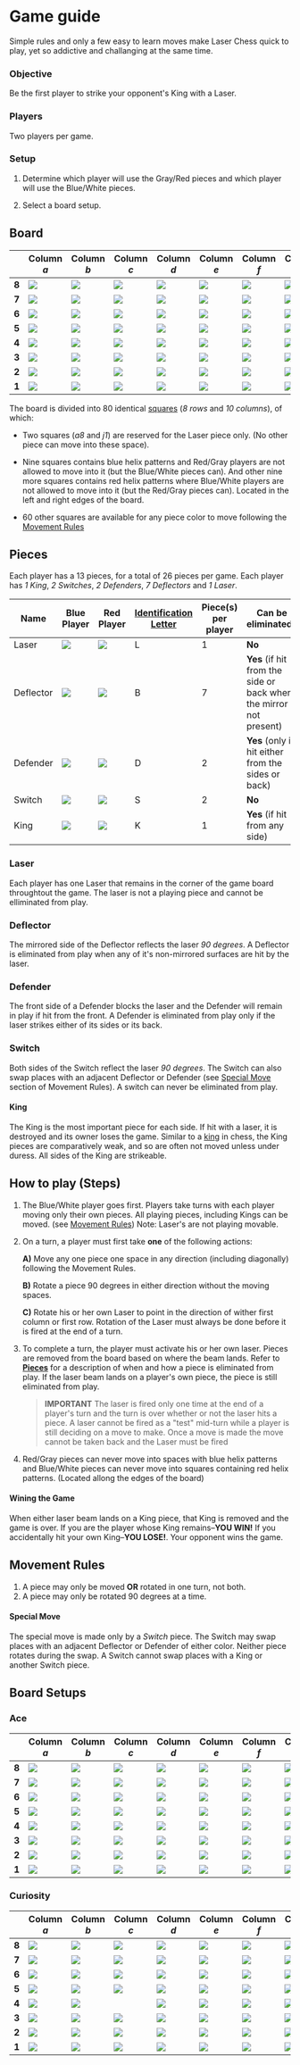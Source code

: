 # Game guide

Simple rules and only a few easy to learn moves make Laser Chess quick to play, yet so addictive and challanging at the same time.

### Objective

Be the first player to strike your opponent's King with a Laser.

### Players

Two players per game.

### Setup

1. Determine which player will use the Gray/Red pieces and which player will use the Blue/White pieces.

2. Select a board setup.

   

## Board

| | Column *a* | Column *b* | Column *c* | Column *d* | Column *e* | Column *f* | Column *g* | Column *h* | Column *i* | Column *j* |
| ----- | -------------------------------- | ---------------------------------- | ---------------------------- | ---------------------------- | ---------------------------- | ---------------------------- | ---------------------------- | ---------------------------- | -------------------------------- | ---------------------------------- |
| **8** | <img src="images/pieces/red_L_r1.png" width=""/>  | ![](images/pieces/blue_helix.png)  | ![](images/pieces/blank.png) | ![](images/pieces/blank.png) | ![](images/pieces/blank.png) | ![](images/pieces/blank.png) | ![](images/pieces/blank.png) | ![](images/pieces/blank.png) | ![](images/pieces/red_helix.png) | ![](images/pieces/blue_helix.png) |
| **7** | ![](images/pieces/red_helix.png) | ![](images/pieces/blank.png)       | ![](images/pieces/blank.png) | ![](images/pieces/blank.png) | ![](images/pieces/blank.png) | ![](images/pieces/blank.png) | ![](images/pieces/blank.png) | ![](images/pieces/blank.png) | ![](images/pieces/blank.png)     | ![](images/pieces/blue_helix.png) |
| **6** | ![](images/pieces/red_helix.png) | ![](images/pieces/blank.png)       | ![](images/pieces/blank.png) | ![](images/pieces/blank.png) | ![](images/pieces/blank.png) | ![](images/pieces/blank.png) | ![](images/pieces/blank.png) | ![](images/pieces/blank.png) | ![](images/pieces/blank.png)     | ![](images/pieces/blue_helix.png) |
| **5** | ![](images/pieces/red_helix.png) | ![](images/pieces/blank.png)       | ![](images/pieces/blank.png) | ![](images/pieces/blank.png) | ![](images/pieces/blank.png) | ![](images/pieces/blank.png) | ![](images/pieces/blank.png) | ![](images/pieces/blank.png) | ![](images/pieces/blank.png)     | ![](images/pieces/blue_helix.png) |
| **4** | ![](images/pieces/red_helix.png) | ![](images/pieces/blank.png)       | ![](images/pieces/blank.png) | ![](images/pieces/blank.png) | ![](images/pieces/blank.png) | ![](images/pieces/blank.png) | ![](images/pieces/blank.png) | ![](images/pieces/blank.png) | ![](images/pieces/blank.png)     | ![](images/pieces/blue_helix.png) |
| **3** | ![](images/pieces/red_helix.png) | ![](images/pieces/blank.png)       | ![](images/pieces/blank.png) | ![](images/pieces/blank.png) | ![](images/pieces/blank.png) | ![](images/pieces/blank.png) | ![](images/pieces/blank.png) | ![](images/pieces/blank.png) | ![](images/pieces/blank.png)     | ![](images/pieces/blue_helix.png) |
| **2** | ![](images/pieces/red_helix.png) | ![](images/pieces/blank.png)       | ![](images/pieces/blank.png) | ![](images/pieces/blank.png) | ![](images/pieces/blank.png) | ![](images/pieces/blank.png) | ![](images/pieces/blank.png) | ![](images/pieces/blank.png) | ![](images/pieces/blank.png)     | ![](images/pieces/blue_helix.png) |
| **1** | ![](images/pieces/red_helix.png) | ![](images/pieces/blue_helix.png)  | ![](images/pieces/blank.png) | ![](images/pieces/blank.png) | ![](images/pieces/blank.png) | ![](images/pieces/blank.png) | ![](images/pieces/blank.png) | ![](images/pieces/blank.png) | ![](images/pieces/red_helix.png) | ![](images/pieces/blue_L.png)      |



The board is divided into 80 identical [squares](Notation.md#Naming-the-squares) (*8 rows* and *10 columns*), of which:

- Two squares (*a8* and *j1*) are reserved for the Laser piece only. (No other piece can move into these space).

- Nine squares contains blue helix patterns and Red/Gray players are not allowed to move into it (but the Blue/White pieces can). And other nine more squares contains red helix patterns where Blue/White players are not allowed to move into it (but the Red/Gray pieces can).
  Located in the left and right edges of the board.

- 60 other squares are available for any piece color to move following the [Movement Rules](#movement-rules)

  

## Pieces

Each player has a 13 pieces, for a total of 26 pieces per game.
Each player has *1 King*, *2 Switches*, *2 Defenders*, *7 Deflectors* and *1 Laser*.

| Name      | Blue Player                   | Red Player                   | [Identification Letter](./Notation.md#Naming-the-piece) | Piece(s) per player | Can be eliminated?                                           |
| --------- | ----------------------------- | ---------------------------- | ------------------------------------------------------- | ------------------- | ------------------------------------------------------------ |
| Laser     | ![](images/pieces/blue_L.png) | ![](images/pieces/red_L.png) | L                                                       | 1                   | **No**                                                       |
| Deflector | ![](images/pieces/blue_B.png) | ![](images/pieces/red_B.png) | B                                                       | 7                   | **Yes** (if hit from the side or back where the mirror is not present) |
| Defender  | ![](images/pieces/blue_D.png) | ![](images/pieces/red_D.png) | D                                                       | 2                   | **Yes** (only if hit either from the sides or back)          |
| Switch    | ![](images/pieces/blue_S.png) | ![](images/pieces/red_S.png) | S                                                       | 2                   | **No**                                                       |
| King      | ![](images/pieces/blue_K.png) | ![](images/pieces/red_K.png) | K                                                       | 1                   | **Yes** (if hit from any side)                               |

### Laser

Each player has one Laser that remains in the corner of the game board throughtout the game. The laser is not a playing piece and cannot be elliminated from play.

### Deflector

The mirrored side of the Deflector reflects the laser *90 degrees*. 
A Deflector is eliminated from play when any of it's non-mirrored surfaces are hit by the laser.

### Defender

The front side of a Defender blocks the laser and the Defender will remain in play if hit from the front. 
A Defender is eliminated from play only if the laser strikes either of its sides or its back.

### Switch

Both sides of the Switch reflect the laser *90 degrees*. The Switch can also swap places with an adjacent Deflector or Defender (see [Special Move]() section of Movement Rules).
A switch can never be eliminated from play.

#### King

The King is the most important piece for each side. If hit with a laser, it is destroyed and its owner loses the game. Similar to a [king](https://en.wikipedia.org/wiki/King_(chess)) in chess, the King pieces are comparatively weak, and so are often not moved unless under duress.
All sides of the King are strikeable.



## How to play (Steps)

1. The Blue/White player goes first.
   Players take turns with each player moving only their own pieces. All playing pieces, including Kings can be moved. (see [Movement Rules](#movement-rules)) Note: Laser's are not playing movable.

2. On a turn, a player must first take **one** of the following actions:

   **A)** Move any one piece one space in any direction (including diagonally) following the Movement Rules.

   **B)** Rotate a piece 90 degrees in either direction without the moving spaces.

   **C)** Rotate his or her own Laser to point in the direction of wither first column or first row. Rotation of the Laser must always be done before it is fired at the end of a turn.

3. To complete a turn, the player must activate his or her own laser.
   Pieces are removed from the board based on where the beam lands. Refer to [**Pieces**](#pieces) for a description of when and how a piece is eliminated from play.
   If the laser beam lands on a player's own piece, the piece is still eliminated from play.

   > **IMPORTANT**
   > The laser is fired only one time at the end of a player's turn and the turn is over whether or not the laser hits a piece. A laser cannot be fired as a "test" mid-turn while a player is still deciding on a move to make. Once a move is made the move cannot be taken back and the Laser must be fired

4. Red/Gray pieces can never move into spaces with blue helix patterns and Blue/White pieces can never move into squares containing red helix patterns. (Located allong the edges of the board)

#### Wining the Game

When either laser beam lands on a King piece, that King is removed and the game is over. If you are the player whose King remains–**YOU WIN!**
If you accidentally hit your own King–**YOU LOSE!**. Your opponent wins the game.



## Movement Rules

1. A piece may only be moved **OR** rotated in one turn, not both.
2. A piece may only be rotated 90 degrees at a time.

#### Special Move

The special move is made only by a *Switch* piece. The Switch may swap places with an adjacent Deflector or Defender of either color. Neither piece rotates during the swap. 
A Switch cannot swap places with a King or another Switch piece.



## Board Setups

### Ace

| | Column *a* | Column *b* | Column *c* | Column *d* | Column *e* | Column *f* | Column *g* | Column *h* | Column *i* | Column *j* |
| ----- | -------------------------------- | ---------------------------------- | -------------------------------- | -------------------------------- | -------------------------------- | ------------------------------- | ------------------------------- | ------------------------------- | -------------------------------- | ---------------------------------- |
| **8** | ![](images/pieces/red_L_r1.png)  | ![](images/pieces/blue-helix.png) | ![](images/pieces/blank.png)     | ![](images/pieces/blank.png)     | ![](images/pieces/red_D_r1.png)  | ![](images/pieces/red_K.png)    | ![](images/pieces/red_D_r1.png) | ![](images/pieces/red_B_r3.png) | ![](images/pieces/red-helix.png) | ![](images/pieces/blue-helix.png) |
| **7** | ![](images/pieces/red-helix.png) | ![](images/pieces/blank.png)       | ![](images/pieces/red_B.png)     | ![](images/pieces/blank.png)     | ![](images/pieces/blank.png)     | ![](images/pieces/blank.png)    | ![](images/pieces/blank.png)    | ![](images/pieces/blank.png)    | ![](images/pieces/blank.png)     | ![](images/pieces/blue-helix.png) |
| **6** | ![](images/pieces/red-helix.png) | ![](images/pieces/blank.png)       | ![](images/pieces/blank.png)     | ![](images/pieces/blue_B_r1.png) | ![](images/pieces/blank.png)     | ![](images/pieces/blank.png)    | ![](images/pieces/blank.png)    | ![](images/pieces/blank.png)    | ![](images/pieces/blank.png)     | ![](images/pieces/blue-helix.png) |
| **5** | ![](images/pieces/red_B_r2.png)  | ![](images/pieces/blank.png)       | ![](images/pieces/blue_B.png)    | ![](images/pieces/blank.png)     | ![](images/pieces/red_S.png)     | ![](images/pieces/red_S_r1.png) | ![](images/pieces/blank.png)    | ![](images/pieces/red_B_r3.png) | ![](images/pieces/blank.png)     | ![](images/pieces/blue_B_r1.png)   |
| **4** | ![](images/pieces/red_B_r3.png)  | ![](images/pieces/blank.png)       | ![](images/pieces/blue_B_r1.png) | ![](images/pieces/blank.png)     | ![](images/pieces/blue_S_r1.png) | ![](images/pieces/blue_S.png)   | ![](images/pieces/blank.png)    | ![](images/pieces/red_B_r2.png) | ![](images/pieces/blank.png)     | ![](images/pieces/blue_B.png)      |
| **3** | ![](images/pieces/red-helix.png) | ![](images/pieces/blank.png)       | ![](images/pieces/blank.png)     | ![](images/pieces/blank.png)     | ![](images/pieces/blank.png)     | ![](images/pieces/blank.png)    | ![](images/pieces/red_B_r3.png) | ![](images/pieces/blank.png)    | ![](images/pieces/blank.png)     | ![](images/pieces/blue-helix.png) |
| **2** | ![](images/pieces/red-helix.png) | ![](images/pieces/blank.png)       | ![](images/pieces/blank.png)     | ![](images/pieces/blank.png)     | ![](images/pieces/blank.png)     | ![](images/pieces/blank.png)    | ![](images/pieces/blank.png)    | ![](images/pieces/red_B_r2.png) | ![](images/pieces/blank.png)     | ![](images/pieces/blue-helix.png) |
| **1** | ![](images/pieces/red-helix.png) | ![](images/pieces/blue-helix.png) | ![](images/pieces/blue_B_r1.png) | ![](images/pieces/blue_D.png)    | ![](images/pieces/blue_K.png)    | ![](images/pieces/blue_D.png)   | ![](images/pieces/blank.png)    | ![](images/pieces/blank.png)    | ![](images/pieces/red-helix.png) | ![](images/pieces/blue_L.png)      |

### Curiosity

| | Column *a* | Column *b* | Column *c* | Column *d* | Column *e* | Column *f* | Column *g* | Column *h* | Column *i* | Column *j* |
| ----- | -------------------------------- | ---------------------------------- | -------------------------------- | -------------------------------- | -------------------------------- | ------------------------------- | ------------------------------- | ------------------------------- | -------------------------------- | ---------------------------------- |
| **8** | ![](images/pieces/red_L_r1.png)  | ![](images/pieces/blue-helix.png) | ![](images/pieces/blank.png)     | ![](images/pieces/blank.png)     | ![](images/pieces/red_D_r1.png)  | ![](images/pieces/red_K.png)    | ![](images/pieces/red_D_r1.png) | ![](images/pieces/red_S_r1.png) | ![](images/pieces/red-helix.png) | ![](images/pieces/blue-helix.png) |
| **7** | ![](images/pieces/red-helix.png) | ![](images/pieces/blank.png)       | ![](images/pieces/blank.png)     | ![](images/pieces/blank.png)     | ![](images/pieces/blank.png)     | ![](images/pieces/blank.png)    | ![](images/pieces/blank.png)    | ![](images/pieces/blank.png)    | ![](images/pieces/blank.png)     | ![](images/pieces/blue-helix.png) |
| **6** | ![](images/pieces/red-helix.png) | ![](images/pieces/blank.png)       | ![](images/pieces/blank.png)     | ![](images/pieces/blue_B_r1.png) | ![](images/pieces/blank.png)     | ![](images/pieces/blank.png)    | ![](images/pieces/red_B_r2.png) | ![](images/pieces/blank.png)    | ![](images/pieces/blank.png)     | ![](images/pieces/blue-helix.png) |
| **5** | ![](images/pieces/red_B_r2.png)  | ![](images/pieces/blue_B.png)      | ![](images/pieces/blank.png)     | ![](images/pieces/blank.png)     | ![](images/pieces/blue_B_r3.png) | ![](images/pieces/red_S_r1.png) | ![](images/pieces/blank.png)    | ![](images/pieces/blank.png)    | ![](images/pieces/red_B_r3.png)  | ![](images/pieces/blue_B_r1.png)   |
| **4** | ![](images/pieces/red_B_r3.png)  | ![](images/pieces/blue_B_r1.png)   |                                  | ![](images/pieces/blank.png)     | ![](images/pieces/blue_S_r1.png) | ![](images/pieces/red_B_r1.png) | ![](images/pieces/blank.png)    | ![](images/pieces/blank.png)    | ![](images/pieces/red_B_r2.png)  | ![](images/pieces/blue_B.png)      |
| **3** | ![](images/pieces/red-helix.png) | ![](images/pieces/blank.png)       | ![](images/pieces/blank.png)     | ![](images/pieces/blue_B.png)    | ![](images/pieces/blank.png)     | ![](images/pieces/blank.png)    | ![](images/pieces/red_B_r3.png) | ![](images/pieces/blank.png)    | ![](images/pieces/blank.png)     | ![](images/pieces/blue-helix.png) |
| **2** | ![](images/pieces/red-helix.png) | ![](images/pieces/blank.png)       | ![](images/pieces/blank.png)     | ![](images/pieces/blank.png)     | ![](images/pieces/blank.png)     | ![](images/pieces/blank.png)    | ![](images/pieces/blank.png)    | ![](images/pieces/red_B_r2.png) | ![](images/pieces/blank.png)     | ![](images/pieces/blue-helix.png) |
| **1** | ![](images/pieces/red-helix.png) | ![](images/pieces/blue-helix.png) | ![](images/pieces/blue_S_r1.png) | ![](images/pieces/blue_D.png)    | ![](images/pieces/blue_K.png)    | ![](images/pieces/blue_D.png)   | ![](images/pieces/blank.png)    | ![](images/pieces/blank.png)    | ![](images/pieces/red-helix.png) | ![](images/pieces/blue_L.png)      |
